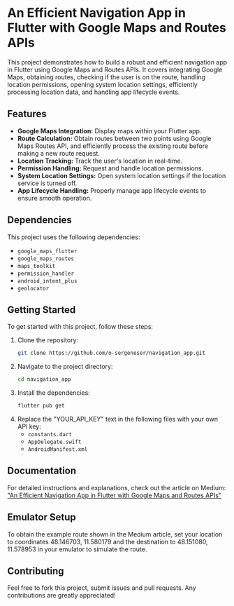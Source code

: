 # An Efficient Navigation App in Flutter with Google Maps and Routes APIs

This project demonstrates how to build a robust and efficient navigation app in Flutter using Google Maps and Routes APIs. It covers integrating Google Maps, obtaining routes, checking if the user is on the route, handling location permissions, opening system location settings, efficiently processing location data, and handling app lifecycle events.

## Features

- **Google Maps Integration:** Display maps within your Flutter app.
- **Route Calculation:** Obtain routes between two points using Google Maps Routes API, and efficiently process the existing route before making a new route request.
- **Location Tracking:** Track the user's location in real-time.
- **Permission Handling:** Request and handle location permissions.
- **System Location Settings:** Open system location settings if the location service is turned off.
- **App Lifecycle Handling:** Properly manage app lifecycle events to ensure smooth operation.

## Dependencies

This project uses the following dependencies:

- `google_maps_flutter`
- `google_maps_routes`
- `maps_toolkit`
- `permission_handler`
- `android_intent_plus`
- `geolocator`

## Getting Started

To get started with this project, follow these steps:

1. Clone the repository:
    ```bash
    git clone https://github.com/o-sergeneser/navigation_app.git
    ```
2. Navigate to the project directory:
    ```bash
    cd navigation_app
    ```
3. Install the dependencies:
    ```bash
    flutter pub get
    ```
4. Replace the "YOUR_API_KEY" text in the following files with your own API key:
    - `constants.dart`
    - `AppDelegate.swift`
    - `AndroidManifest.xml`

## Documentation

For detailed instructions and explanations, check out the article on Medium: ["An Efficient Navigation App in Flutter with Google Maps and Routes APIs"]([https://medium.com/benim-makalem](https://medium.com/@oguzhansergeneser/building-an-efficient-navigation-app-in-flutter-with-google-maps-and-routes-apis-bfb7bf49f1cf))

## Emulator Setup

To obtain the example route shown in the Medium article, set your location to coordinates 48.146703, 11.580179 and the destination to 48.151080, 11.578953 in your emulator to simulate the route.

## Contributing

Feel free to fork this project, submit issues and pull requests. Any contributions are greatly appreciated!
